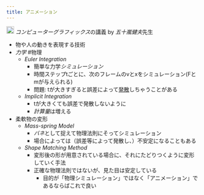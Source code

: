 ```yaml
---
title: アニメーション
---
```


<img src='https://scrapbox.io/api/pages/blu3mo-public/情報科学の達人/icon' alt='情報科学の達人.icon' height="19.5"/> *コンピューターグラフィックス*の講義 by *五十嵐健夫*先生

* 物や人の動きを表現する技術
* *力学* #物理
  * *Euler Integration*
    * 簡単な力学*シミュレーション*
    * 時間ステップtごとに、次のフレームのvとxをシミュレーション(Fとmが与えられる)
    * 問題: tが大きすぎると誤差によって[発散](%E7%99%BA%E6%95%A3.md)しちゃうことがある
  * *Implicit Integration*
    * tが大きくても誤差で発散しないように
    * *計算量*は増える
* 柔軟物の変形
  * *Mass-spring Model*
    * *バネ*として捉えて物理法則にそってシミュレーション
    * 場合によっては（誤差等によって発散し、）不安定になることもある
  * *Shape Matching Method*
    * 変形後の形が用意されている場合に、それにたどりつくように変形していく手法
    * 正確な物理法則ではないが、見た目は安定している
      * 目的が「物理シミュレーション」ではなく「アニメーション」であるならばこれで良い
